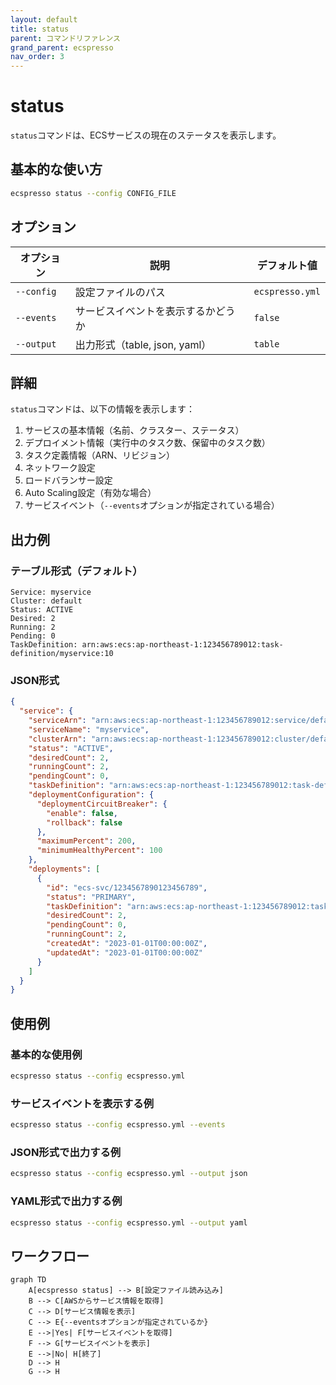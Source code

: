 ```yaml
---
layout: default
title: status
parent: コマンドリファレンス
grand_parent: ecspresso
nav_order: 3
---
```


# status

`status`コマンドは、ECSサービスの現在のステータスを表示します。

## 基本的な使い方

```bash
ecspresso status --config CONFIG_FILE
```

## オプション

| オプション | 説明 | デフォルト値 |
|------------|------|-------------|
| `--config` | 設定ファイルのパス | `ecspresso.yml` |
| `--events` | サービスイベントを表示するかどうか | `false` |
| `--output` | 出力形式（table, json, yaml） | `table` |

## 詳細

`status`コマンドは、以下の情報を表示します：

1. サービスの基本情報（名前、クラスター、ステータス）
2. デプロイメント情報（実行中のタスク数、保留中のタスク数）
3. タスク定義情報（ARN、リビジョン）
4. ネットワーク設定
5. ロードバランサー設定
6. Auto Scaling設定（有効な場合）
7. サービスイベント（`--events`オプションが指定されている場合）

## 出力例

### テーブル形式（デフォルト）

```
Service: myservice
Cluster: default
Status: ACTIVE
Desired: 2
Running: 2
Pending: 0
TaskDefinition: arn:aws:ecs:ap-northeast-1:123456789012:task-definition/myservice:10
```

### JSON形式

```json
{
  "service": {
    "serviceArn": "arn:aws:ecs:ap-northeast-1:123456789012:service/default/myservice",
    "serviceName": "myservice",
    "clusterArn": "arn:aws:ecs:ap-northeast-1:123456789012:cluster/default",
    "status": "ACTIVE",
    "desiredCount": 2,
    "runningCount": 2,
    "pendingCount": 0,
    "taskDefinition": "arn:aws:ecs:ap-northeast-1:123456789012:task-definition/myservice:10",
    "deploymentConfiguration": {
      "deploymentCircuitBreaker": {
        "enable": false,
        "rollback": false
      },
      "maximumPercent": 200,
      "minimumHealthyPercent": 100
    },
    "deployments": [
      {
        "id": "ecs-svc/1234567890123456789",
        "status": "PRIMARY",
        "taskDefinition": "arn:aws:ecs:ap-northeast-1:123456789012:task-definition/myservice:10",
        "desiredCount": 2,
        "pendingCount": 0,
        "runningCount": 2,
        "createdAt": "2023-01-01T00:00:00Z",
        "updatedAt": "2023-01-01T00:00:00Z"
      }
    ]
  }
}
```

## 使用例

### 基本的な使用例

```bash
ecspresso status --config ecspresso.yml
```

### サービスイベントを表示する例

```bash
ecspresso status --config ecspresso.yml --events
```

### JSON形式で出力する例

```bash
ecspresso status --config ecspresso.yml --output json
```

### YAML形式で出力する例

```bash
ecspresso status --config ecspresso.yml --output yaml
```

## ワークフロー

```mermaid
graph TD
    A[ecspresso status] --> B[設定ファイル読み込み]
    B --> C[AWSからサービス情報を取得]
    C --> D[サービス情報を表示]
    C --> E{--eventsオプションが指定されているか}
    E -->|Yes| F[サービスイベントを取得]
    F --> G[サービスイベントを表示]
    E -->|No| H[終了]
    D --> H
    G --> H
```
